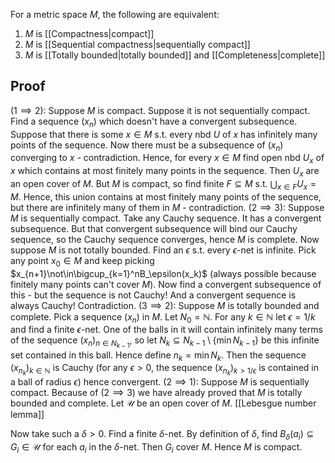 For a metric space $M$, the following are equivalent:
1. $M$ is [[Compactness|compact]]
2. $M$ is [[Sequential compactness|sequentially compact]]
3. $M$ is [[Totally bounded|totally bounded]] and [[Completeness|complete]]

## Proof
$(1\implies 2):$ Suppose $M$ is compact. Suppose it is not sequentially compact. Find a sequence $(x_n)$ which doesn't have a convergent subsequence. Suppose that there is some $x\in M$ s.t. every nbd $U$ of $x$ has infinitely many points of the sequence. Now there must be a subsequence of $(x_n)$ converging to $x$ - contradiction. Hence, for every $x\in M$ find open nbd $U_x$ of $x$ which contains at most finitely many points in the sequence. Then $U_x$ are an open cover of $M$. But $M$ is compact, so find finite $F\subseteq M$ s.t. $\bigcup_{x\in F}U_x=M$. Hence, this union contains at most finitely many points of the sequence, but there are infinitely many of them in $M$ - contradiction.
$(2\implies 3):$ Suppose $M$ is sequentially compact. Take any Cauchy sequence. It has a convergent subsequence. But that convergent subsequence will bind our Cauchy sequence, so the Cauchy sequence converges, hence $M$ is complete.
Now suppose $M$ is not totally bounded. Find an $\epsilon$ s.t. every $\epsilon$-net is infinite. Pick any point $x_0\in M$ and keep picking $x_{n+1}\not\in\bigcup_{k=1}^nB_\epsilon(x_k)$ (always possible because finitely many points can't cover $M$). Now find a convergent subsequence of this - but the sequence is not Cauchy! And a convergent sequence is always Cauchy! Contradiction.
$(3\implies 2):$ Suppose $M$ is totally bounded and complete. Pick a sequence $(x_n)$ in $M$. Let $N_0=\mathbb N$. For any $k\in\mathbb N$ let $\epsilon=1/k$ and find a finite $\epsilon$-net. One of the balls in it will contain infinitely many terms of the sequence $(x_n)_{n\in N_{k-1}}$, so let $N_k\subseteq N_{k-1}\setminus\{\min N_{k-1}\}$ be this infinite set contained in this ball.
Hence define $n_k=\min N_k$. Then the sequence $(x_{n_k})_{k\in\mathbb N}$ is Cauchy (for any $\epsilon>0$, the sequence $(x_{n_k})_{k>1/\epsilon}$ is contained in a ball of radius $\epsilon$) hence convergent. 
$(2\implies 1):$ Suppose $M$ is sequentially compact. Because of $(2\implies 3)$ we have already proved that $M$ is totally bounded and complete. Let $\mathcal U$ be an open cover of $M$.
[[Lebesgue number lemma]]

Now take such a $\delta>0$. Find a finite $\delta$-net. By definition of $\delta$, find $B_\delta(a_i)\subseteq G_i\in\mathcal U$ for each $a_i$ in the $\delta$-net. Then $G_i$ cover $M$.
Hence $M$ is compact.